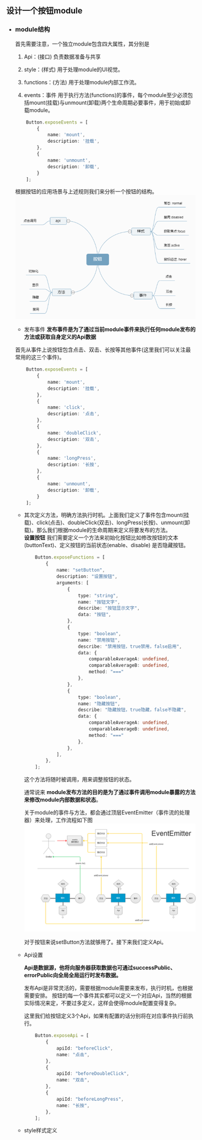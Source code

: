 ## 设计一个按钮module
- ### module结构
  首先需要注意，一个独立module包含四大属性，其分别是
  1. Api：(接口) 负责数据准备与共享

  2. style：(样式) 用于处理module的UI视觉。

  3. functions：(方法) 用于处理module内部工作流。

  4. events：事件 用于执行方法(functions)的事件，每个module至少必须包括mount(挂载)与unmount(卸载)两个生命周期必要事件，用于初始或卸载module。   
    ```typescript
        Button.exposeEvents = [
            {
                name: 'mount',
                description: '挂载',
            },
            {
                name: 'unmount',
                description: '卸载',
            }
        ];
    ```
    根据按钮的应用场景与上述规则我们来分析一个按钮的结构。
    ![图片](./design.png)

    - 发布事件
    **发布事件是为了通过当前module事件来执行任何module发布的方法或获取自身定义的Api数据**
    
    首先从事件上说按钮包含点击、双击、长按等其他事件(这里我们可以关注最常用的这三个事件)。
    ```typescript
        Button.exposeEvents = [
            {
                name: 'mount',
                description: '挂载',
            },
            {
                name: 'click',
                description: '点击',
            },
            {
                name: 'doubleClick',
                description: '双击',
            },
            {
                name: 'longPress',
                description: '长按',
            },
            {
                name: 'unmount',
                description: '卸载',
            }
        ];
    ```
  
  - 其次定义方法，明确方法执行时机。上面我们定义了事件包含mount(挂载)、click(点击)、doubleClick(双击)、longPress(长按)、unmount(卸载)。那么我们根据module的生命周期来定义将要发布的方法。      
    **设置按钮**
    我们需要定义一个方法来初始化按钮比如修改按钮的文本(buttonText)、定义按钮的当前状态(enable、disable) 是否隐藏按钮。   

    ```typescript
        Button.exposeFunctions = [
            {
                name: "setButton",
                description: "设置按钮",
                arguments: [
                    {
                        type: "string",
                        name: "按钮文字",
                        describe: "按钮显示文字",
                        data: "按钮",
                    },
                    {
                        type: "boolean",
                        name: "禁用按钮",
                        describe: "禁用按钮，true禁用，false启用",
                        data: {
                            comparableAverageA: undefined,
                            comparableAverageB: undefined,
                            method: "==="
                        },
                    },
                    {
                        type: "boolean",
                        name: "隐藏按钮",
                        describe: "隐藏按钮，true隐藏，false不隐藏",
                        data: {
                            comparableAverageA: undefined,
                            comparableAverageB: undefined,
                            method: "==="
                        },
                    },
                ],
            },
        ];
    ```

    这个方法将随时被调用，用来调整按钮的状态。

    通常说来 **module发布方法的目的是为了通过事件调用module暴露的方法来修改module内部数据和状态**。

    关于module的事件与方法，都会通过顶层EventEmitter（事件流的处理器）来处理，工作流程如下图
    ![事件流处理器](./eventEmitter.png)
    
    对于按钮来说setButton方法就够用了。接下来我们定义Api。

  - Api设置

    **Api是数据源，他将向服务器获取数据也可通过successPublic、errorPublic向全局全局运行时发布数据。**

    发布Api是非常灵活的，需要根据module需要来发布，执行时机，也根据需要安排。
    按钮的每一个事件其实都可以定义一个对应Api，当然的根据实际情况来定，不要过多定义，这样会使得module配置变得复杂。

    这里我们给按钮定义3个Api，如果有配置的话分别将在对应事件执行前执行。
    ```typescript
        Button.exposeApi = [
            {
                apiId: "beforeClick",
                name: "点击",
            },
            {
                apiId: "beforeDoubleClick",
                name: "双击",
            },
            {
                apiId: "beforeLongPress",
                name: "长按",
            },
        ];
    ```
  - style样式定义


